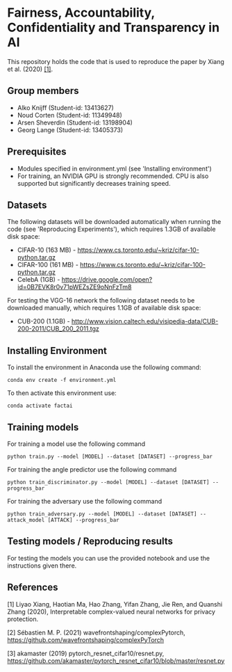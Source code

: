 # Fairness, Accountability, Confidentiality and Transparency in AI
This repository holds the code that is used to reproduce the paper by Xiang et al. (2020) [[1]](#1).

## Group members
* Alko Knijff (Student-id: 13413627)
* Noud Corten (Student-id: 11349948)
* Arsen Sheverdin (Student-id: 13198904)
* Georg Lange (Student-id: 13405373)

## Prerequisites
* Modules specified in environment.yml (see 'Installing environment')
* For training, an NVIDIA GPU is strongly recommended. CPU is also supported but significantly decreases training speed.

## Datasets
The following datasets will be downloaded automatically when running the code (see 'Reproducing Experiments'), which requires 1.3GB of available disk space:
* CIFAR-10 (163 MB) - https://www.cs.toronto.edu/~kriz/cifar-10-python.tar.gz
* CIFAR-100 (161 MB) - https://www.cs.toronto.edu/~kriz/cifar-100-python.tar.gz
* CelebA (1GB) - https://drive.google.com/open?id=0B7EVK8r0v71pWEZsZE9oNnFzTm8

For testing the VGG-16 network the following dataset needs to be downloaded manually, which requires 1.1GB of available disk space:
* CUB-200 (1.1GB) - http://www.vision.caltech.edu/visipedia-data/CUB-200-2011/CUB_200_2011.tgz

## Installing Environment
To install the environment in Anaconda use the following command:
```console
conda env create -f environment.yml
```
To then activate this environment use:
```console
conda activate factai
```

## Training models
For training a model use the following command
```console
python train.py --model [MODEL] --dataset [DATASET] --progress_bar
```

For training the angle predictor use the following command
```console
python train_discriminator.py --model [MODEL] --dataset [DATASET] --progress_bar
```

For training the adversary use the following command
```console
python train_adversary.py --model [MODEL] --dataset [DATASET] --attack_model [ATTACK] --progress_bar
```

## Testing models / Reproducing results
For testing the models you can use the provided notebook and use the instructions given there.

## References
<a id="1">[1]</a> 
Liyao Xiang, Haotian Ma, Hao Zhang, Yifan Zhang, Jie Ren, and Quanshi Zhang (2020), 
Interpretable complex-valued neural networks for privacy protection. 

<a id="2">[2]</a>
Sébastien M. P. (2021) wavefrontshaping/complexPytorch, 
https://github.com/wavefrontshaping/complexPyTorch

<a id="3">[3]</a>
akamaster (2019) pytorch_resnet_cifar10/resnet.py,
https://github.com/akamaster/pytorch_resnet_cifar10/blob/master/resnet.py



